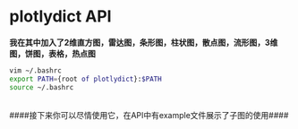 # plotlydict API

**我在其中加入了2维直方图，雷达图，条形图，柱状图，散点图，流形图，3维图，饼图，表格，热点图**

```bash
vim ~/.bashrc
export PATH={root of plotlydict}:$PATH
source ~/.bashrc
```
<br>
####接下来你可以尽情使用它，在API中有example文件展示了子图的使用####

